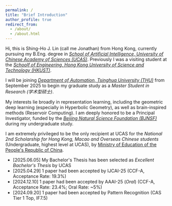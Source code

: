 ```yaml
---
permalink: /
title: "Brief Introduction"
author_profile: true
redirect_from: 
  - /about/
  - /about.html
---
```


Hi, this is Shing-Ho J. Lin (call me Jonathan) from Hong Kong, currently pursuing my B.Eng. degree in [*School of Artificial Intelligence, University of Chinese Academy of Sciences (UCAS)*](https://www.ucas.ac.cn). 
Previously I was a visiting student at the [*Schoolf of Engineering, Hong Kong University of Science and Technology (HKUST)*](https://seng.hkust.edu.hk/).

I will be joining [*Department of Automation, Tsinghua University (THU)*](https://www.au.tsinghua.edu.cn/) from September 2025 to begin my graduate study as a *Master Student in Research (学术型硕士)*.

My interests lie broadly in representation learning, including the geometric deep learning (especially in Hyperbolic Geometry), as well as brain-inspired methods (Reservoir Computing). 
I am deeply honored to be a Principal Investigator, funded by the [*Beijing Natural Science Foundation (BJNSF)*](https://nsf.kw.beijing.gov.cn/bjnsfweb/) during my undergraduate study.

I am extremely privileged to be the only recipient at UCAS for the *National 2nd Scholarship for Hong Kong, Macao and Overseas Chinese students* (Undergraduate, highest level at UCAS), by [Ministry of Education of the People's Republic of China](https://www.moe.gov.cn).

* [2025.06.05] My Bachelor's Thesis has been selected as *Excellent Bachelor's Thesis* by UCAS
* [2025.04.29] 1 paper had been accepted by IJCAI-25 (CCF-A, Acceptance Rate: 19.3%)
* [2024.12.10] 1 paper had been accepted by AAAI-25 (*Oral*) (CCF-A, Acceptance Rate: 23.4%; Oral Rate: ~5%)
* [2024.09.20] 1 paper had been accepted by Pattern Recognition (CAS Tier 1 Top, IF7.5)
